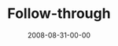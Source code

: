 ---
layout: message
category: message
series: "Rebuild"
title: "Follow-through"
date: 2008-08-31-00-00
message_id: 513
audio: "http://s3.amazonaws.com/crossroadsaudiomessages/Rebuild_Week_3_Follow-through_8_31_08_Chuck_Mingo.mp3"
audio-duration: "41:07"
notes-description: ""
notes: "http://s3.amazonaws.com/crossroads-media/media/legacy/documents/SN_08-30-31_08.pdf"
notes-title: "Rebuild&#58; Follow-Through (Study Notes)"
description: "Chuck Mingo shares how to deal with setbacks when following a personal vision."
video: "http://s3.amazonaws.com/crossroadsvideomessages/Rebuild3-Raw.mp4"
video-duration: "42:27"
video-image: "http://s3.amazonaws.com/crossroads-media/images/legacy/content/Rebuild-3-still.jpg"
program: "http://s3.amazonaws.com/crossroads-media/media/legacy/documents/0830_31Program.pdf"
explicit: false
---